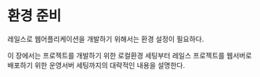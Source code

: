 # 환경 준비

레일스로 웹어플리케이션을 개발하기 위해서는 환경 설정이 필요하다.

이 장에서는 프로젝트를 개발하기 위한 로컬환경 세팅부터 레일스 프로젝트를 웹서버로 배포하기 위한 운영서버 세팅까지의 대략적인 내용을 설명한다.


